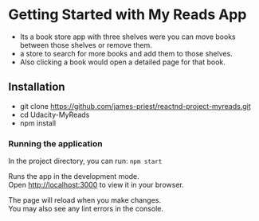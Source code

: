 # Getting Started with My Reads App

* Its a book store app with three shelves were you can move books between those shelves or remove them.
* a store to search for more books and add them to those shelves.
* Also clicking a book would open a detailed page for that book.

## Installation

 * git clone https://github.com/james-priest/reactnd-project-myreads.git
 * cd Udacity-MyReads
 * npm install



### Running the application 

In the project directory, you can run:
`npm start`

Runs the app in the development mode.\
Open [http://localhost:3000](http://localhost:3000) to view it in your browser.

The page will reload when you make changes.\
You may also see any lint errors in the console.

